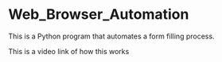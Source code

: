 # Web_Browser_Automation
This is a Python program that automates a form filling process.

This is a video link of how this works
